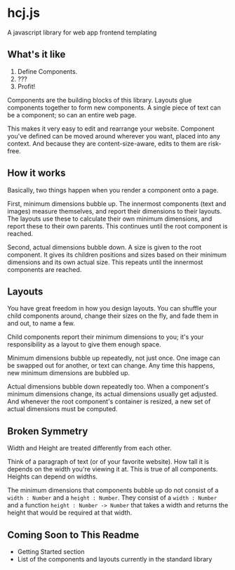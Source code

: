# hcj.js #

A javascript library for web app frontend templating

## What's it like ##

1. Define Components.
2. ???
3. Profit!

Components are the building blocks of this library.  Layouts glue components together to form new components.  A single piece of text can be a component; so can an entire web page.

This makes it very easy to edit and rearrange your website.  Component you've defined can be moved around wherever you want, placed into any context.  And because they are content-size-aware, edits to them are risk-free.

## How it works ##

Basically, two things happen when you render a component onto a page.

First, minimum dimensions bubble up.  The innermost components (text and images) measure themselves, and report their dimensions to their layouts.  The layouts use these to calculate their own minimum dimensions, and report these to their own parents.  This continues until the root component is reached.

Second, actual dimensions bubble down.  A size is given to the root component.  It gives its children positions and sizes based on their minimum dimensions and its own actual size.  This repeats until the innermost components are reached.

## Layouts ##

You have great freedom in how you design layouts.  You can shuffle your child components around, change their sizes on the fly, and fade them in and out, to name a few.

Child components report their minimum dimensions to you; it's your responsibility as a layout to give them enough space.


Minimum dimensions bubble up repeatedly, not just once.  One image can be swapped out for another, or text can change.  Any time this happens, new minimum dimensions are bubbled up.

Actual dimensions bubble down repeatedly too.  When a component's minimum dimensions change, its actual dimensions usually get adjusted.  And whenever the root component's container is resized, a new set of actual dimensions must be computed.

## Broken Symmetry ##

Width and Height are treated differently from each other.

Think of a paragraph of text (or of your favorite website).  How tall it is depends on the width you're viewing it at.  This is true of all components.  Heights can depend on widths.

The minimum dimensions that components bubble up do not consist of a `width : Number` and a `height : Number`.  They consist of a `width : Number` and a function `height : Number -> Number` that takes a width and returns the height that would be required at that width.

## Coming Soon to This Readme ##

* Getting Started section
* List of the components and layouts currently in the standard library